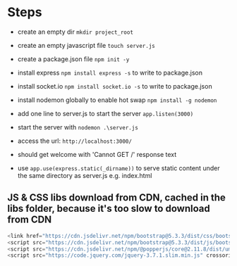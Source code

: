# Steps

- create an empty dir `mkdir project_root`
- create an empty javascript file `touch server.js`
- create a package.json file `npm init -y`
- install express `npm install express -s` to write to package.json
- install socket.io `npm install socket.io -s` to write to package.json
- install nodemon globally to enable hot swap `npm install -g nodemon`
- add one line to server.js to start the server `app.listen(3000)`
- start the server with `nodemon .\server.js`
- access the url: `http://localhost:3000/`
- should get welcome with 'Cannot GET /' response text

- use `app.use(express.static(_dirname))` to serve static content under the same directory as server.js e.g. index.html 

## JS & CSS libs download from CDN, cached in the libs folder, because it's too slow to download from CDN
```js
<link href="https://cdn.jsdelivr.net/npm/bootstrap@5.3.3/dist/css/bootstrap.min.css" rel="stylesheet" integrity="sha384-QWTKZyjpPEjISv5WaRU9OFeRpok6YctnYmDr5pNlyT2bRjXh0JMhjY6hW+ALEwIH" crossorigin="anonymous">
<script src="https://cdn.jsdelivr.net/npm/bootstrap@5.3.3/dist/js/bootstrap.min.js" integrity="sha384-0pUGZvbkm6XF6gxjEnlmuGrJXVbNuzT9qBBavbLwCsOGabYfZo0T0to5eqruptLy" crossorigin="anonymous"></script>
<script src="https://cdn.jsdelivr.net/npm/@popperjs/core@2.11.8/dist/umd/popper.min.js" integrity="sha384-I7E8VVD/ismYTF4hNIPjVp/Zjvgyol6VFvRkX/vR+Vc4jQkC+hVqc2pM8ODewa9r" crossorigin="anonymous"></script>
<script src="https://code.jquery.com/jquery-3.7.1.slim.min.js" crossorigin="anonymous"></script>
```